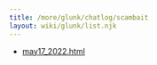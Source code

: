 ```yaml
---
title: /more/glunk/chatlog/scambait
layout: wiki/glunk/list.njk
---
```

- [may17_2022.html](may17_2022.html)